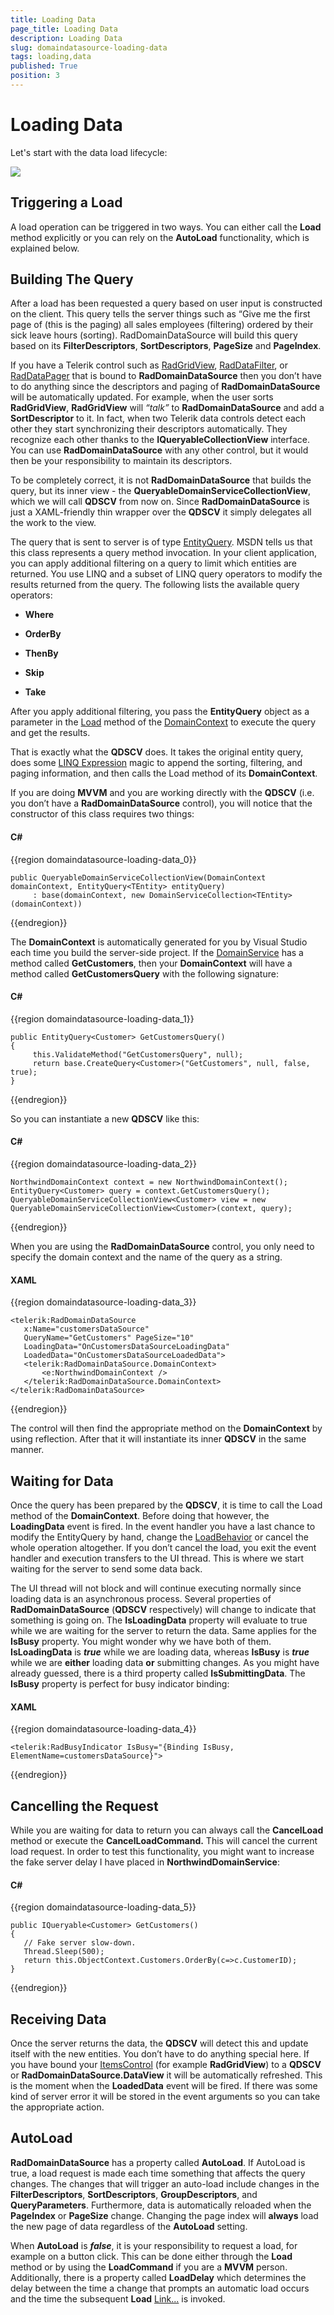 ```yaml
---
title: Loading Data
page_title: Loading Data
description: Loading Data
slug: domaindatasource-loading-data
tags: loading,data
published: True
position: 3
---
```


# Loading Data


Let's start with the data load lifecycle:

![](images/dds_LoadingData.png)

## Triggering a Load

A load operation can be triggered in two ways. You can either call the __Load__ method explicitly or you can rely on the __AutoLoad__ functionality, which is explained below.

## Building The Query

After a load has been requested a query based on user input is constructed on the client. This query tells the server things such as “Give me the first page of (this is the paging) all sales employees (filtering) ordered by their sick leave hours (sorting). RadDomainDataSource will build this query based on its __FilterDescriptors__, __SortDescriptors__, __PageSize__ and __PageIndex__. 

If you have a Telerik control such as [RadGridView](http://demos.telerik.com/silverlight/#GridView/FirstLook), [RadDataFilter](http://demos.telerik.com/silverlight/#DataFilter/FirstLook), or [RadDataPager](http://demos.telerik.com/silverlight/#DataPager/FirstLook) that is bound to __RadDomainDataSource__ then you don’t have to do anything since the descriptors and paging of __RadDomainDataSource__ will be automatically updated. For example, when the user sorts __RadGridView__, __RadGridView__ will _“talk”_ to __RadDomainDataSource__ and add a __SortDescriptor__ to it. In fact, when two Telerik data controls detect each other they start synchronizing their descriptors automatically. They recognize each other thanks to the __IQueryableCollectionView__ interface. You can use __RadDomainDataSource__ with any other control, but it would then be your responsibility to maintain its descriptors.

To be completely correct, it is not __RadDomainDataSource__ that builds the query, but its inner view - the __QueryableDomainServiceCollectionView__, which we will call __QDSCV__ from now on. Since __RadDomainDataSource__ is just a XAML-friendly thin wrapper over the __QDSCV__ it simply delegates all the work to the view.

The query that is sent to server is of type [EntityQuery](http://msdn.microsoft.com/en-us/library/system.servicemodel.domainservices.client.entityquery%28v=vs.91%29.aspx). MSDN tells us that this class represents a query method invocation. In your client application, you can apply additional filtering on a query to limit which entities are returned. You use LINQ and a subset of LINQ query operators to modify the results returned from the query. The following lists the available query operators:

* __Where__ 

* __OrderBy__

* __ThenBy__ 

* __Skip__ 

* __Take__ 

After you apply additional filtering, you pass the __EntityQuery__ object as a parameter in the [Load](http://msdn.microsoft.com/en-us/library/system.servicemodel.domainservices.client.domaincontext.load%28v=vs.91%29.aspx) method of the [DomainContext](http://msdn.microsoft.com/en-us/library/ee707370%28v=vs.91%29.aspx) to execute the query and get the results.

That is exactly what the __QDSCV__ does. It takes the original entity query, does some [LINQ Expression](http://msdn.microsoft.com/en-us/library/system.linq.expressions.expression.aspx) magic to append the sorting, filtering, and paging information, and then calls the Load method of its __DomainContext__.

If you are doing __MVVM__ and you are working directly with the __QDSCV__ (i.e. you don’t have a __RadDomainDataSource__ control), you will notice that the constructor of this class requires two things:

#### __C#__

{{region domaindatasource-loading-data_0}}

	public QueryableDomainServiceCollectionView(DomainContext domainContext, EntityQuery<TEntity> entityQuery)
	     : base(domainContext, new DomainServiceCollection<TEntity>(domainContext))
{{endregion}}



The __DomainContext__ is automatically generated for you by Visual Studio each time you build the server-side project. If the [DomainService](http://msdn.microsoft.com/en-us/library/ee707373%28v=vs.91%29.aspx) has a method called __GetCustomers__, then your __DomainContext__ will have a method called __GetCustomersQuery__ with the following signature:

#### __C#__

{{region domaindatasource-loading-data_1}}

	public EntityQuery<Customer> GetCustomersQuery()
	{
	     this.ValidateMethod("GetCustomersQuery", null);
	     return base.CreateQuery<Customer>("GetCustomers", null, false, true);
	}
{{endregion}}



So you can instantiate a new __QDSCV__ like this:

#### __C#__

{{region domaindatasource-loading-data_2}}

	NorthwindDomainContext context = new NorthwindDomainContext();
	EntityQuery<Customer> query = context.GetCustomersQuery();
	QueryableDomainServiceCollectionView<Customer> view = new QueryableDomainServiceCollectionView<Customer>(context, query);
{{endregion}}



When you are using the __RadDomainDataSource__ control, you only need to specify the domain context and the name of the query as a string.

#### __XAML__

{{region domaindatasource-loading-data_3}}

	<telerik:RadDomainDataSource
	   x:Name="customersDataSource"
	   QueryName="GetCustomers" PageSize="10"
	   LoadingData="OnCustomersDataSourceLoadingData"
	   LoadedData="OnCustomersDataSourceLoadedData">
	   <telerik:RadDomainDataSource.DomainContext>
	       <e:NorthwindDomainContext />
	   </telerik:RadDomainDataSource.DomainContext>
	</telerik:RadDomainDataSource>
{{endregion}}



The control will then find the appropriate method on the __DomainContext__ by using reflection. After that it will instantiate its inner __QDSCV__ in the same manner.

## Waiting for Data 

Once the query has been prepared by the __QDSCV__, it is time to call the Load method of the __DomainContext__. Before doing that however, the __LoadingData__ event is fired. In the event handler you have a last chance to modify the EntityQuery by hand, change the [LoadBehavior](http://msdn.microsoft.com/en-us/library/system.servicemodel.domainservices.client.loadbehavior%28v=vs.91%29.aspx) or cancel the whole operation altogether. If you don’t cancel the load, you exit the event handler and execution transfers to the UI thread. This is where we start waiting for the server to send some data back.

The UI thread will not block and will continue executing normally since loading data is an asynchronous process. Several properties of __RadDomainDataSource__ (__QDSCV__ respectively) will change to indicate that something is going on. The __IsLoadingData__ property will evaluate to true while we are waiting for the server to return the data. Same applies for the __IsBusy__ property. You might wonder why we have both of them. __IsLoadingData__ is ___true___ while we are loading data, whereas __IsBusy__ is ___true___ while we are __either__ loading data __or__ submitting changes. As you might have already guessed, there is a third property called __IsSubmittingData__. The __IsBusy__ property is perfect for busy indicator binding:

#### __XAML__

{{region domaindatasource-loading-data_4}}

	<telerik:RadBusyIndicator IsBusy="{Binding IsBusy, ElementName=customersDataSource}">
{{endregion}}



## Cancelling the Request

While you are waiting for data to return you can always call the __CancelLoad__ method or execute the __CancelLoadCommand.__ This will cancel the current load request. In order to test this functionality, you might want to increase the fake server delay I have placed in __NorthwindDomainService__:

#### __C#__

{{region domaindatasource-loading-data_5}}

	public IQueryable<Customer> GetCustomers()
	{
	   // Fake server slow-down.
	   Thread.Sleep(500);
	   return this.ObjectContext.Customers.OrderBy(c=>c.CustomerID);
	}
{{endregion}}



## Receiving Data

Once the server returns the data, the __QDSCV__ will detect this and update itself with the new entities. You don’t have to do anything special here. If you have bound your [ItemsControl](http://msdn.microsoft.com/en-us/library/system.windows.controls.itemscontrol%28v=VS.95%29.aspx) (for example __RadGridView__) to a __QDSCV__ or __RadDomainDataSource.DataView__ it will be automatically refreshed. This is the moment when the __LoadedData__ event will be fired. If there was some kind of server error it will be stored in the event arguments so you can take the appropriate action.

## AutoLoad

__RadDomainDataSource__ has a property called __AutoLoad__. If AutoLoad is true, a load request is made each time something that affects the query changes. The changes that will trigger an auto-load include changes in the __FilterDescriptors__, __SortDescriptors__, __GroupDescriptors__, and __QueryParameters__. Furthermore, data is automatically reloaded when the __PageIndex__ or __PageSize__ change. Changing the page index will __always__ load the new page of data regardless of the __AutoLoad__ setting.

When __AutoLoad__ is ___false___, it is your responsibility to request a load, for example on a button click. This can be done either through the __Load__ method or by using the __LoadCommand__ if you are a __MVVM__ person. Additionally, there is a property called __LoadDelay__ which determines the delay between the time a change that prompts an automatic load occurs and the time the subsequent __Load__ [Link...](http://msdn.microsoft.com/en-us/library/system.windows.controls.domaindatasource.load%28v=VS.91%29.aspx) is invoked.


